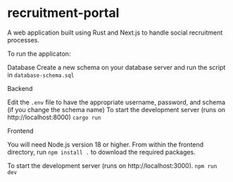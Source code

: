 # recruitment-portal

A web application built using Rust and Next.js to handle social recruitment processes.

To run the applicaton:

Database
Create a new schema on your database server and run the script in `database-schema.sql`

Backend

Edit the `.env` file to have the appropriate username, password, and schema (if you change the schema name)
To start the development server (runs on http://localhost:8000)
`cargo run`

Frontend

You will need Node.js version 18 or higher. From within the frontend directory, run `npm install .` to download the required packages.

To start the development server (runs on http://localhost:3000).
`npm run dev`

